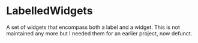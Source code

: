 # LabelledWidgets

A set of widgets that encompass both a label and a widget. This is not
maintained any more but I needed them for an earlier project, now defunct.


